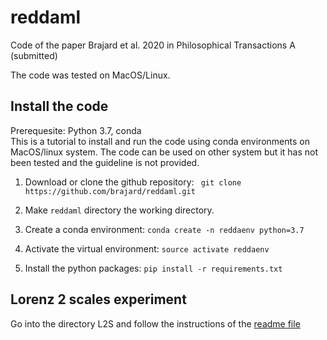 # reddaml
Code of the paper Brajard et al. 2020 in Philosophical Transactions A (submitted)

The code was tested on MacOS/Linux. 

## Install the code

Prerequesite: Python 3.7, conda\
This is a tutorial to install and run the code using conda environments on MacOS/linux system.
The code can be used on other system but it has not been tested and the guideline is not provided.

1) Download or clone the github repository: ``` git clone https://github.com/brajard/reddaml.git```

2) Make ```reddaml``` directory the working directory.

3) Create a conda environment: ```conda create -n reddaenv python=3.7```

5) Activate the virtual environment: ```source activate reddaenv```

6) Install the python packages: ```pip install -r requirements.txt```

## Lorenz 2 scales experiment
Go into the directory L2S and follow the instructions of the [readme file](L2S/README.md)
